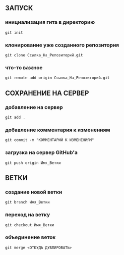 ## ЗАПУСК
### инициализация гита в директорию
```
git init
```
### клонирование уже созданного репозитория
```
git clone Ссылка_На_Репозиторий.git
```
### что-то важное
```
git remote add origin Ссылка_На_Репозиторий.git
```

## СОХРАНЕНИЕ НА СЕРВЕР
### добавление на сервер
```
git add .
```
### добавление комментария к изменениям
```
git commit -m "КОММЕНТАРИЙ К ИЗМЕНЕНИЯМ"
```
### загрузка на сервер GitHub'а
```
git push origin Имя_Ветки 
```

## ВЕТКИ
### создание новой ветки
```
git branch Имя_Ветки
```
### переход на ветку
```
git checkout Имя_Ветки
```
### объединение веток
```
git merge <ОТКУДА ДУБЛИРОВАТЬ>
```